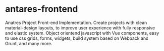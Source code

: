 # antares-frontend
Anatres Project Front-end Implementation. Create projects with clean material-design layouts, to improve user experience with fully responsive and elastic system. Object orientend javascript with Vue components, easy to use css grids, forms, widgets, build system based on Webpack and Grunt, and many more. 
